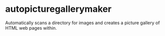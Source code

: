 # autopicturegallerymaker
Automatically scans a directory for images and creates a picture gallery of HTML web pages within.
